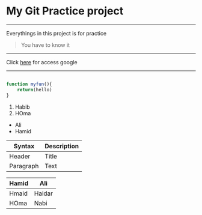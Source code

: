 # My Git Practice project 
---
Everythings in this project is for practice

>You have to know it
---
Click [here]('www.google.come') for access google

---

``` javascript

function myfun(){
    return(hello)
}
```
1. Habib
2. HOma


- Ali
- Hamid

| Syntax | Description |
| ----------- | ----------- |
| Header | Title |
| Paragraph | Text |

| Hamid | Ali |
| ------- | ----- |
| Hmaid | Haidar |
| HOma  | Nabi |